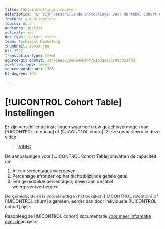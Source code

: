 ```yaml
---
title: Tabelinstellingen coderen
description: 'Er zijn verschillende instellingen voor de tabel Cohort waarmee u de weergave van het behoud of de kleur kunt aanpassen. Zie ze gemarkeerd in deze video. '
feature: visualizations
topics: null
audience: analyst
activity: use
doc-type: feature video
team: Technical Marketing
thumbnail: 29433.jpg
kt: 3972
translation-type: tm+mt
source-git-commit: 114aaae2772e7e4de1bf751b3aaebb709bd2a4d2
workflow-type: tm+mt
source-wordcount: '108'
ht-degree: 10%

---
```



# [!UICONTROL Cohort Table] Instellingen

Er zijn verschillende instellingen waarmee u uw gezichtsvermogen van [!UICONTROL retention] of [!UICONTROL churn]. Zie ze gemarkeerd in deze video.

>[!VIDEO](https://video.tv.adobe.com/v/29433/?quality=12)

De aanpassingen voor [!UICONTROL Cohort Table] omvatten de capaciteit om

1. Alleen percentages weergeven
1. Percentage afronden op het dichtstbijzijnde gehele getal
1. Een gemiddelde percentagerij boven aan de tabel weergeven/verbergen.

De gemiddelde rij is vooral nuttig in het bekijken [!UICONTROL retention] of [!UICONTROL churn] algemeen, eerder dan door individuele [!UICONTROL cohort] rijen.

Raadpleeg de [!UICONTROL cohort] documentatie [voor meer informatie over de](https://docs.adobe.com/help/nl-NL/analytics/analyze/analysis-workspace/visualizations/cohort-table/t-cohort.html)analyse.
